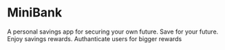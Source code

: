 # MiniBank

A personal savings app for securing your own future.
Save for your future.
Enjoy savings rewards.
Authanticate users for bigger rewards
